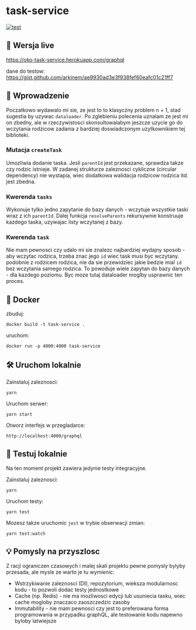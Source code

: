 # task-service

[![test](https://github.com/arkinem/task-service/actions/workflows/test.yml/badge.svg)](https://github.com/arkinem/task-service/actions/workflows/test.yml)

## :rocket: Wersja live 
https://oko-task-service.herokuapp.com/graphql

dane do testow:<br/>
https://gist.github.com/arkinem/ae9930ad3e3f938fef60eafc01c21ff7

## :book: Wprowadzenie 

Poczatkowo wydawalo mi sie, ze jest to to klasyczny problem n + 1, stad sugestia by uzywac `dataloader`. Po zglebieniu polecenia uznalam ze jest mi on zbedny, ale w rzeczywistosci skonsultowalabym jeszcze uzycie go do wczytania rodzicow zadania z bardziej doswiadczonym uzytkownikiem tej biblioteki.

### Mutacja `createTask`

Umozliwia dodanie taska. Jesli `parentId` jest przekazane, sprawdza takze czy rodzic istnieje. W zadanej strukturze zaleznosci cykliczne (circular dependency) nie wystapia, wiec dodatkowa walidacja rodzicow rodzica itd. jest zbedna.

### Kwerenda `tasks`

Wykonuje tylko jedno zapytanie do bazy danych - wczytuje wszystkie taski wraz z ich `parentId`. Dalej funkcja `resolveParents` rekursywnie konstruuje kazdego taska, uzywajac listy wczytanej z bazy.

### Kwerenda `task`

Nie mam pewnosci czy udalo mi sie znalezc najbardziej wydajny sposob - aby wczytac rodzica, trzeba znac jego `id` wiec task musi byc wczytany. podobnie z rodzicem rodzica, nie da sie przewidziec jakie bedzie mial `id` bez wczytania samego rodzica. To powoduje wiele zapytan do bazy danych - dla kazdego poziomu. Byc moze tutaj dataloader moglby usprawnic ten proces.

## :whale: Docker 

zbuduj:
```
docker build -t task-service . 
```
uruchom:
```
docker run -p 4000:4000 task-service
```

## :hammer_and_wrench: Uruchom lokalnie 

Zainstaluj zaleznosci:
```
yarn
```

Uruchom serwer:
```
yarn start
```

Otworz interfejs w przegladarce:
```
http://localhost:4000/graphql
```

## :test_tube: Testuj lokalnie 

Na ten moment projekt zawiera jedynie testy integracyjne.

Zainstaluj zaleznosci:
```
yarn
```

Uruchom testy:
```
yarn test
```

Mozesz takze uruchomic `jest` w trybie obserwacji zmian:
```
yarn test:watch
```

## :bulb: Pomysly na przyszlosc 
Z racji ograniczen czasowych i malej skali projektu pewne pomysly bylyby przesada, ale mysle ze warto je tu wymienic:
- Wstrzykiwanie zaleznosci (DI), repozytorium, wieksza modularnosc kodu - to pozwoli dodac testy jednostkowe
- Cache (np. Redis) - nie ma mozliwosci edycji lub usuniecia tasku, wiec cache mogloby znaczaco zaoszczedzic zasoby
- Immutability - nie mam pewnosci czy jest to preferowana forma programowania w przypadku graphQL, ale testowanie kodu napewno byloby latwiejsze 
